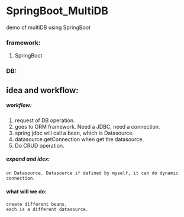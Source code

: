 # SpringBoot_MultiDB
demo of multiDB using SpringBoot

### framework:
1. SpringBoot

### DB:


## idea and workflow:
##### workflow:
1. request of DB operation.  
2. goes to ORM framework. Need a JDBC, need a connection.  
3. spring jdbc will call a bean, which is Datasource.  
4. datasource.getConnection when get the datasource.  
5. Do CRUD operation.  
##### expand and idex:
    on Datasource. Datasource if defined by myself, it can do dynamic connection.  

#### what will we do:
    create different beans. 
    each is a different datasource.
    

